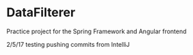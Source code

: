 # DataFilterer
Practice project for the Spring Framework and Angular frontend

2/5/17 testing pushing commits from IntelliJ
